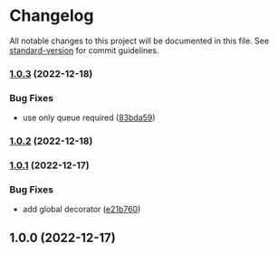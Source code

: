 # Changelog

All notable changes to this project will be documented in this file. See [standard-version](https://github.com/conventional-changelog/standard-version) for commit guidelines.

### [1.0.3](https://github.com/amin7ranjbar/nest-rabbitmq/compare/v1.0.2...v1.0.3) (2022-12-18)


### Bug Fixes

* use only queue required ([83bda59](https://github.com/amin7ranjbar/nest-rabbitmq/commit/83bda59756b8f93e7c74ba8a2dec6a6f9490d676))

### [1.0.2](https://github.com/amin7ranjbar/nest-rabbitmq/compare/v1.0.1...v1.0.2) (2022-12-18)

### [1.0.1](https://github.com/amin7ranjbar/nest-rabbitmq/compare/v1.0.0...v1.0.1) (2022-12-17)


### Bug Fixes

* add global decorator ([e21b760](https://github.com/amin7ranjbar/nest-rabbitmq/commit/e21b7602af6b3af7c1f7c4409e80bcc168d31f00))

## 1.0.0 (2022-12-17)
